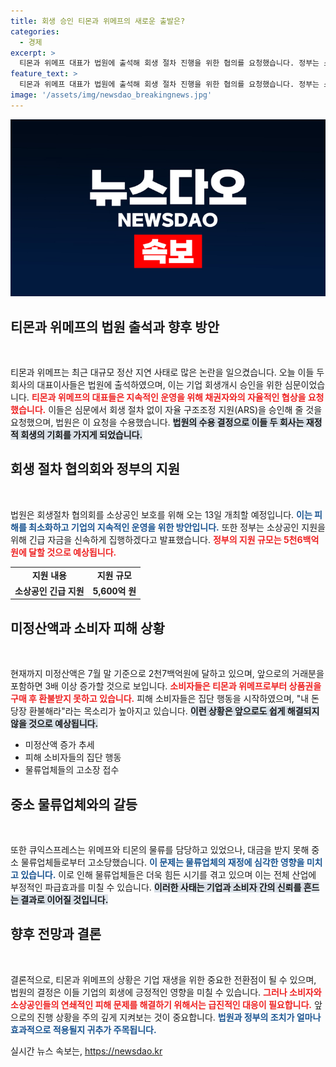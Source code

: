 ```yaml
---
title: 회생 승인 티몬과 위메프의 새로운 출발은?
categories:
  - 경제
excerpt: >
  티몬과 위메프 대표가 법원에 출석해 회생 절차 진행을 위한 협의를 요청했습니다. 정부는 소상공인 지원을 위한 긴급자금 집행을 결정하며 미정산액이 급증한 상황에서 소비자들의 집단 환불 요구가 이어지고 있습니다.
feature_text: >
  티몬과 위메프 대표가 법원에 출석해 회생 절차 진행을 위한 협의를 요청했습니다. 정부는 소상공인 지원을 위한 긴급자금 집행을 결정하며 미정산액이 급증한 상황에서 소비자들의 집단 환불 요구가 이어지고 있습니다.
image: '/assets/img/newsdao_breakingnews.jpg'
---
```


<p><img src="/assets/img/newsdao_breakingnews.jpg" alt="implanttips 속보" /></p>

<h2 data-ke-size="size26">티몬과 위메프의 법원 출석과 향후 방안</h2>

<p data-ke-size="size16">&nbsp;</p>

<p>티몬과 위메프는 최근 대규모 정산 지연 사태로 많은 논란을 일으켰습니다. 오늘 이들 두 회사의 대표이사들은 법원에 출석하였으며, 이는 기업 회생개시 승인을 위한 심문이었습니다. <b><span style="color: #ee2323;">티몬과 위메프의 대표들은 지속적인 운영을 위해 채권자와의 자율적인 협상을 요청했습니다.</span></b> 이들은 심문에서 회생 절차 없이 자율 구조조정 지원(ARS)을 승인해 줄 것을 요청했으며, 법원은 이 요청을 수용했습니다. <b><span style="background-color: #21538527;">법원의 수용 결정으로 이들 두 회사는 재정적 회생의 기회를 가지게 되었습니다.</span></b></p>

<h2 data-ke-size="size26">회생 절차 협의회와 정부의 지원</h2>

<p data-ke-size="size16">&nbsp;</p>

<p>법원은 회생절차 협의회를 소상공인 보호를 위해 오는 13일 개최할 예정입니다. <b><span style="color: #1a5490;">이는 피해를 최소화하고 기업의 지속적인 운영을 위한 방안입니다.</span></b> 또한 정부는 소상공인 지원을 위해 긴급 자금을 신속하게 집행하겠다고 발표했습니다. <b><span style="color: #ee2323;">정부의 지원 규모는 5천6백억원에 달할 것으로 예상됩니다.</span></b></p>

<table style="width: 100%; border-collapse: collapse;">
  <tr>
    <td style="text-align: center; height: 17px;"><b>지원 내용</b></td>
    <td style="text-align: center; height: 17px;"><b>지원 규모</b></td>
  </tr>
  <tr>
    <td style="text-align: center; height: 17px;"><b>소상공인 긴급 지원</b></td>
    <td style="text-align: center; height: 17px;"><b>5,600억 원</b></td>
  </tr>
</table>

<h2 data-ke-size="size26">미정산액과 소비자 피해 상황</h2>

<p data-ke-size="size16">&nbsp;</p>

<p>현재까지 미정산액은 7월 말 기준으로 2천7백억원에 달하고 있으며, 앞으로의 거래분을 포함하면 3배 이상 증가할 것으로 보입니다. <b><span style="color: #ee2323;">소비자들은 티몬과 위메프로부터 상품권을 구매 후 환불받지 못하고 있습니다.</span></b> 피해 소비자들은 집단 행동을 시작하였으며, "내 돈 당장 환불해라"라는 목소리가 높아지고 있습니다. <b><span style="background-color: #21538527;">이런 상황은 앞으로도 쉽게 해결되지 않을 것으로 예상됩니다.</span></b></p>

<ul>
  <li>미정산액 증가 추세</li>
  <li>피해 소비자들의 집단 행동</li>
  <li>물류업체들의 고소장 접수</li>
</ul>

<h2 data-ke-size="size26">중소 물류업체와의 갈등</h2>

<p data-ke-size="size16">&nbsp;</p>

<p>또한 큐익스프레스는 위메프와 티몬의 물류를 담당하고 있었으나, 대금을 받지 못해 중소 물류업체들로부터 고소당했습니다. <b><span style="color: #1a5490;">이 문제는 물류업체의 재정에 심각한 영향을 미치고 있습니다.</span></b> 이로 인해 물류업체들은 더욱 힘든 시기를 겪고 있으며 이는 전체 산업에 부정적인 파급효과를 미칠 수 있습니다. <b><span style="background-color: #21538527;">이러한 사태는 기업과 소비자 간의 신뢰를 흔드는 결과로 이어질 것입니다.</span></b></p>

<h2 data-ke-size="size26">향후 전망과 결론</h2>

<p data-ke-size="size16">&nbsp;</p>

<p>결론적으로, 티몬과 위메프의 상황은 기업 재생을 위한 중요한 전환점이 될 수 있으며, 법원의 결정은 이들 기업의 회생에 긍정적인 영향을 미칠 수 있습니다. <b><span style="color: #ee2323;">그러나 소비자와 소상공인들의 연쇄적인 피해 문제를 해결하기 위해서는 급진적인 대응이 필요합니다.</span></b> 앞으로의 진행 상황을 주의 깊게 지켜보는 것이 중요합니다. <b><span style="color: #1a5490;">법원과 정부의 조치가 얼마나 효과적으로 적용될지 귀추가 주목됩니다.</span></b></p>
실시간 뉴스 속보는, <a href="https://newsdao.kr" rel="dofollow">https://newsdao.kr</a>


